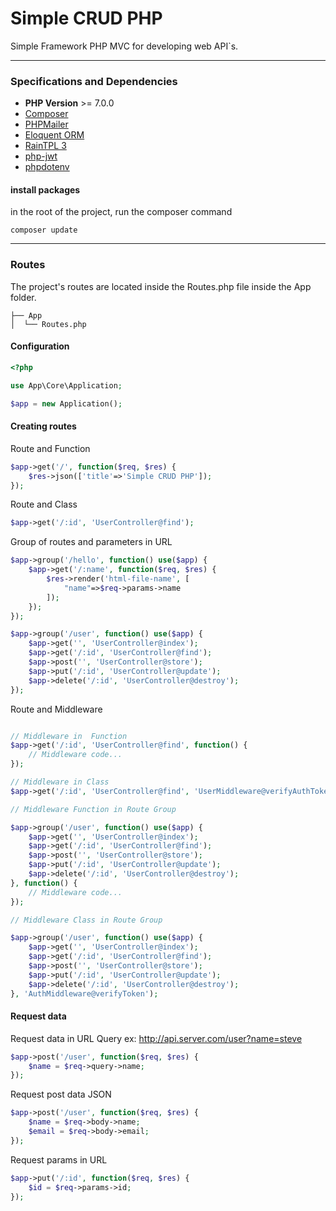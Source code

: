 # Simple CRUD PHP

Simple Framework PHP MVC for developing web API`s.

***

### Specifications and Dependencies

- **PHP Version** >= 7.0.0
- [Composer](https://getcomposer.org/)
- [PHPMailer](https://github.com/PHPMailer/PHPMailer)
- [Eloquent ORM](https://laravel-docs-pt-br.readthedocs.io/en/latest/eloquent/)
- [RainTPL 3](https://github.com/feulf/raintpl3)
- [php-jwt](https://github.com/firebase/php-jwt)
- [phpdotenv](https://github.com/vlucas/phpdotenv)

#### install packages

in the root of the project, run the composer command 

```
composer update
```

***

### Routes

The project's routes are located inside the Routes.php file inside the App folder.

```
├── App
│  └── Routes.php
```

#### Configuration

```php
<?php

use App\Core\Application;

$app = new Application();
```

#### Creating routes

Route and Function

```php
$app->get('/', function($req, $res) {
    $res->json(['title'=>'Simple CRUD PHP']);
});
```

Route and Class

```php
$app->get('/:id', 'UserController@find');
```

Group of routes and parameters in URL

```php
$app->group('/hello', function() use($app) {
    $app->get('/:name', function($req, $res) {
        $res->render('html-file-name', [
            "name"=>$req->params->name            
        ]);
    });
});

$app->group('/user', function() use($app) {
    $app->get('', 'UserController@index');
    $app->get('/:id', 'UserController@find');
    $app->post('', 'UserController@store');
    $app->put('/:id', 'UserController@update');
    $app->delete('/:id', 'UserController@destroy');
});
```

Route and Middleware

```php

// Middleware in  Function
$app->get('/:id', 'UserController@find', function() {
    // Middleware code...
});

// Middleware in Class
$app->get('/:id', 'UserController@find', 'UserMiddleware@verifyAuthToken');

// Middleware Function in Route Group

$app->group('/user', function() use($app) {
    $app->get('', 'UserController@index');
    $app->get('/:id', 'UserController@find');
    $app->post('', 'UserController@store');
    $app->put('/:id', 'UserController@update');
    $app->delete('/:id', 'UserController@destroy');
}, function() {
    // Middleware code...
});

// Middleware Class in Route Group

$app->group('/user', function() use($app) {
    $app->get('', 'UserController@index');
    $app->get('/:id', 'UserController@find');
    $app->post('', 'UserController@store');
    $app->put('/:id', 'UserController@update');
    $app->delete('/:id', 'UserController@destroy');
}, 'AuthMiddleware@verifyToken');
```

#### Request data

Request data in URL Query ex: http://api.server.com/user?name=steve

```php
$app->post('/user', function($req, $res) {
    $name = $req->query->name;
});
```

Request post data JSON 

```php
$app->post('/user', function($req, $res) {
    $name = $req->body->name;
    $email = $req->body->email;
});
```

Request params in URL

```php
$app->put('/:id', function($req, $res) {
    $id = $req->params->id;
});
```


